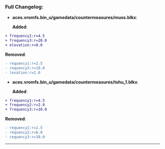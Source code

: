 ### Full Changelog:

- **aces.vromfs.bin_u/gamedata/countermeasures/muss.blkx**:

  **Added**:
```diff
+ frequency1:r=4.5
+ frequency3:r=20.0
+ elevation:r=0.0
```

  **Removed**:
```diff
- requency1:r=2.5
- requency3:r=10.0
- levation:r=2.0
```


- **aces.vromfs.bin_u/gamedata/countermeasures/tshu_1.blkx**:

  **Added**:
```diff
+ frequency1:r=4.5
+ frequency2:r=2.0
+ frequency3:r=10.0
```

  **Removed**:
```diff
- requency1:r=2.5
- requency2:r=6.0
- requency3:r=30.0
```


---
